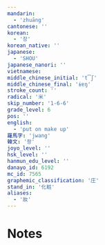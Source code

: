 ```yaml
---
mandarin:
  - 'zhuāng'
cantonese: ''
korean:
  - '장'
korean_native: ''
japanese:
  - 'SHOU'
japanese_nanori: ''
vietnamese:
middle_chinese_initial: 't͡ʃ'
middle_chinese_final: 'ɨɐŋ'
stroke_count: ''
radical: '米'
skip_number: '1-6-6'
grade_level: 6
pos: ''
english:
  - 'put on make up'
羅馬字: 'jwang'
韓文: '좡'
joyo_level: ''
hsk_level: ''
hanmun_edu_level: ''
danayo_id: 6192
mc_id: 7565
graphemic_classification: '庄'
stand_in: '化粧'
aliases:
  - '妝'
---
```


# Notes
